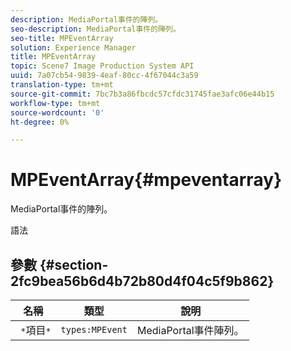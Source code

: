 ```yaml
---
description: MediaPortal事件的陣列。
seo-description: MediaPortal事件的陣列。
seo-title: MPEventArray
solution: Experience Manager
title: MPEventArray
topic: Scene7 Image Production System API
uuid: 7a07cb54-9839-4eaf-80cc-4f67044c3a59
translation-type: tm+mt
source-git-commit: 7bc7b3a86fbcdc57cfdc31745fae3afc06e44b15
workflow-type: tm+mt
source-wordcount: '0'
ht-degree: 0%

---
```



# MPEventArray{#mpeventarray}

MediaPortal事件的陣列。

語法

## 參數 {#section-2fc9bea56b6d4b72b80d4f04c5f9b862}

| 名稱 | 類型 | 說明 |
|---|---|---|
| ` *`項目`*` | `types:MPEvent` | MediaPortal事件陣列。 |

